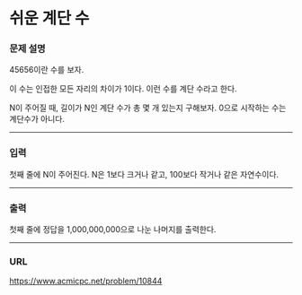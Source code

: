 # 쉬운 계단 수

### 문제 설명

45656이란 수를 보자.

이 수는 인접한 모든 자리의 차이가 1이다. 이런 수를 계단 수라고 한다.

N이 주어질 때, 길이가 N인 계단 수가 총 몇 개 있는지 구해보자. 0으로 시작하는 수는 계단수가 아니다.

-----------
### 입력

첫째 줄에 N이 주어진다. N은 1보다 크거나 같고, 100보다 작거나 같은 자연수이다.

-----------
### 출력

첫째 줄에 정답을 1,000,000,000으로 나눈 나머지를 출력한다.

-----------
### URL

https://www.acmicpc.net/problem/10844
